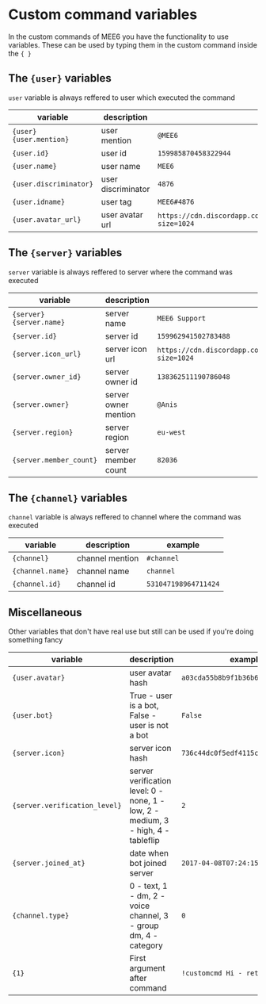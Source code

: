 # Custom command variables

In the custom commands of MEE6 you have the functionality to use variables.
These can be used by typing them in the custom command inside the `{ }`

## The `{user}` variables

`user` variable is always reffered to user which executed the command

variable | description | example
-|-|-
`{user} {user.mention}` | user mention | `@MEE6`
`{user.id}` | user id | `159985870458322944`
`{user.name}` | user name | `MEE6`
`{user.discriminator}` | user discriminator | `4876`
`{user.idname}` | user tag | `MEE6#4876`
`{user.avatar_url}` | user avatar url | `https://cdn.discordapp.com/avatars/136777781005647872/a03cda55b8b9f1b36b6220f7e34e4de0.png?size=1024`

## The `{server}` variables

`server` variable is always reffered to server where the command was executed

variable | description | example
-|-|-
`{server} {server.name}` | server name | `MEE6 Support`
`{server.id}` | server id | `159962941502783488`
`{server.icon_url}` | server icon url | `https://cdn.discordapp.com/icons/159962941502783488/736c44dc0f5edf4115c0a23e1dbc5d1b.webp?size=1024`
`{server.owner_id}` | server owner id | `138362511190786048`
`{server.owner}` | server owner mention | `@Anis`
`{server.region}` | server region | `eu-west`
`{server.member_count}` | server member count | `82036`

## The `{channel}` variables

`channel` variable is always reffered to channel where the command was executed

variable | description | example
-|-|-
`{channel}` | channel mention | `#channel`
`{channel.name}` | channel name | `channel`
`{channel.id}` | channel id | `531047198964711424`

## Miscellaneous

Other variables that don't have real use but still can be used if you're doing something fancy

variable | description | example
-|-|-
`{user.avatar}` | user avatar hash | `a03cda55b8b9f1b36b6220f7e34e4de0`
`{user.bot}` | True - user is a bot, False - user is not a bot | `False`
`{server.icon}` | server icon hash | `736c44dc0f5edf4115c0a23e1dbc5d1b`
`{server.verification_level}` | server verification level: 0 - none, 1 - low, 2 - medium, 3 - high, 4 - tableflip | `2`
`{server.joined_at}` | date when bot joined server | `2017-04-08T07:24:15.143000+00:00`
`{channel.type}` | 0 - text, 1 - dm, 2 - voice channel, 3 - group dm, 4 - category | `0`
`{1}` | First argument after command | `!customcmd Hi - returns: Hi`
